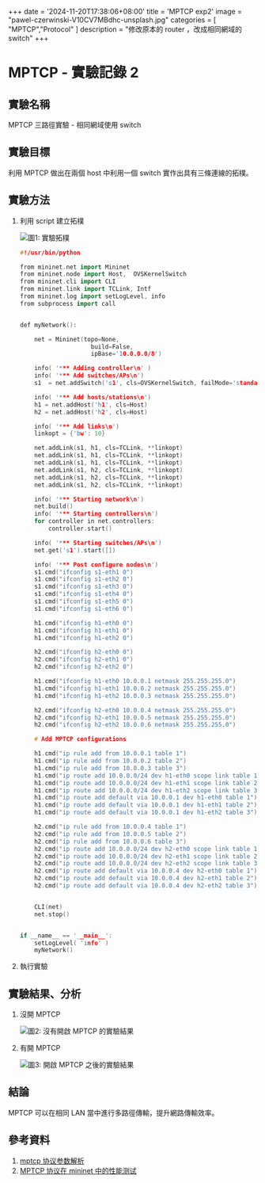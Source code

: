 +++
date = '2024-11-20T17:38:06+08:00'
title = 'MPTCP exp2'
image = "pawel-czerwinski-V10CV7MBdhc-unsplash.jpg"
categories = [
    "MPTCP","Protocol"
]
description = "修改原本的 router ，改成相同網域的 switch"
+++

# MPTCP - 實驗記錄 2

## 實驗名稱

MPTCP 三路徑實驗 - 相同網域使用 switch 


## 實驗目標

利用 MPTCP 做出在兩個 host 中利用一個 switch 實作出具有三條連線的拓樸。

## 實驗方法

1. 利用 script 建立拓樸

   ![圖1: 實驗拓樸](/topo.png)

    ```cpp
    #!/usr/bin/python

    from mininet.net import Mininet
    from mininet.node import Host,  OVSKernelSwitch
    from mininet.cli import CLI
    from mininet.link import TCLink, Intf
    from mininet.log import setLogLevel, info
    from subprocess import call


    def myNetwork():

        net = Mininet(topo=None,
                        build=False,
                        ipBase='10.0.0.0/8')

        info( '*** Adding controller\n' )
        info( '*** Add switches/APs\n')
        s1  = net.addSwitch('s1', cls=OVSKernelSwitch, failMode='standalone')

        info( '*** Add hosts/stations\n')
        h1 = net.addHost('h1', cls=Host)
        h2 = net.addHost('h2', cls=Host)

        info( '*** Add links\n')
        linkopt = {'bw': 10}

        net.addLink(s1, h1, cls=TCLink, **linkopt)
        net.addLink(s1, h1, cls=TCLink, **linkopt)
        net.addLink(s1, h1, cls=TCLink, **linkopt)
        net.addLink(s1, h2, cls=TCLink, **linkopt)
        net.addLink(s1, h2, cls=TCLink, **linkopt)
        net.addLink(s1, h2, cls=TCLink, **linkopt)

        info( '*** Starting network\n')
        net.build()
        info( '*** Starting controllers\n')
        for controller in net.controllers:
            controller.start()

        info( '*** Starting switches/APs\n')
        net.get('s1').start([])

        info( '*** Post configure nodes\n')
        s1.cmd("ifconfig s1-eth1 0")
        s1.cmd("ifconfig s1-eth2 0")
        s1.cmd("ifconfig s1-eth3 0")
        s1.cmd("ifconfig s1-eth4 0")
        s1.cmd("ifconfig s1-eth5 0")
        s1.cmd("ifconfig s1-eth6 0")

        h1.cmd("ifconfig h1-eth0 0")
        h1.cmd("ifconfig h1-eth1 0")
        h1.cmd("ifconfig h1-eth2 0")

        h2.cmd("ifconfig h2-eth0 0")
        h2.cmd("ifconfig h2-eth1 0")
        h2.cmd("ifconfig h2-eth2 0")

        h1.cmd("ifconfig h1-eth0 10.0.0.1 netmask 255.255.255.0")
        h1.cmd("ifconfig h1-eth1 10.0.0.2 netmask 255.255.255.0")
        h1.cmd("ifconfig h1-eth2 10.0.0.3 netmask 255.255.255.0")

        h2.cmd("ifconfig h2-eth0 10.0.0.4 netmask 255.255.255.0")
        h2.cmd("ifconfig h2-eth1 10.0.0.5 netmask 255.255.255.0")
        h2.cmd("ifconfig h2-eth2 10.0.0.6 netmask 255.255.255.0")

        # Add MPTCP configurations

        h1.cmd("ip rule add from 10.0.0.1 table 1")
        h1.cmd("ip rule add from 10.0.0.2 table 2")
        h1.cmd("ip rule add from 10.0.0.3 table 3")
        h1.cmd("ip route add 10.0.0.0/24 dev h1-eth0 scope link table 1")
        h1.cmd("ip route add 10.0.0.0/24 dev h1-eth1 scope link table 2")
        h1.cmd("ip route add 10.0.0.0/24 dev h1-eth2 scope link table 3")
        h1.cmd("ip route add default via 10.0.0.1 dev h1-eth0 table 1")
        h1.cmd("ip route add default via 10.0.0.1 dev h1-eth1 table 2")
        h1.cmd("ip route add default via 10.0.0.1 dev h1-eth2 table 3")

        h2.cmd("ip rule add from 10.0.0.4 table 1")
        h2.cmd("ip rule add from 10.0.0.5 table 2")
        h2.cmd("ip rule add from 10.0.0.6 table 3")
        h2.cmd("ip route add 10.0.0.0/24 dev h2-eth0 scope link table 1")
        h2.cmd("ip route add 10.0.0.0/24 dev h2-eth1 scope link table 2")
        h2.cmd("ip route add 10.0.0.0/24 dev h2-eth2 scope link table 3")
        h2.cmd("ip route add default via 10.0.0.4 dev h2-eth0 table 1")
        h2.cmd("ip route add default via 10.0.0.4 dev h2-eth1 table 2")
        h2.cmd("ip route add default via 10.0.0.4 dev h2-eth2 table 3")


        CLI(net)
        net.stop()


    if __name__ == '__main__':
        setLogLevel( 'info' )
        myNetwork()
    ```
2. 執行實驗

## 實驗結果、分析

1. 沒開 MPTCP

   ![圖2: 沒有開啟 MPTCP 的實驗結果](/result_without_MPTCP.png)

2. 有開 MPTCP

   ![圖3: 開啟 MPTCP 之後的實驗結果](/result_with_MPTCP.png)

## 結論

MPTCP 可以在相同 LAN 當中進行多路徑傳輸，提升網路傳輸效率。

## 參考資料

1. [mptcp 协议参数解析](https://blog.csdn.net/asddasads/article/details/110678627)
2. [MPTCP 协议在 mininet 中的性能测试](https://blog.csdn.net/asddasads/article/details/110678705)
